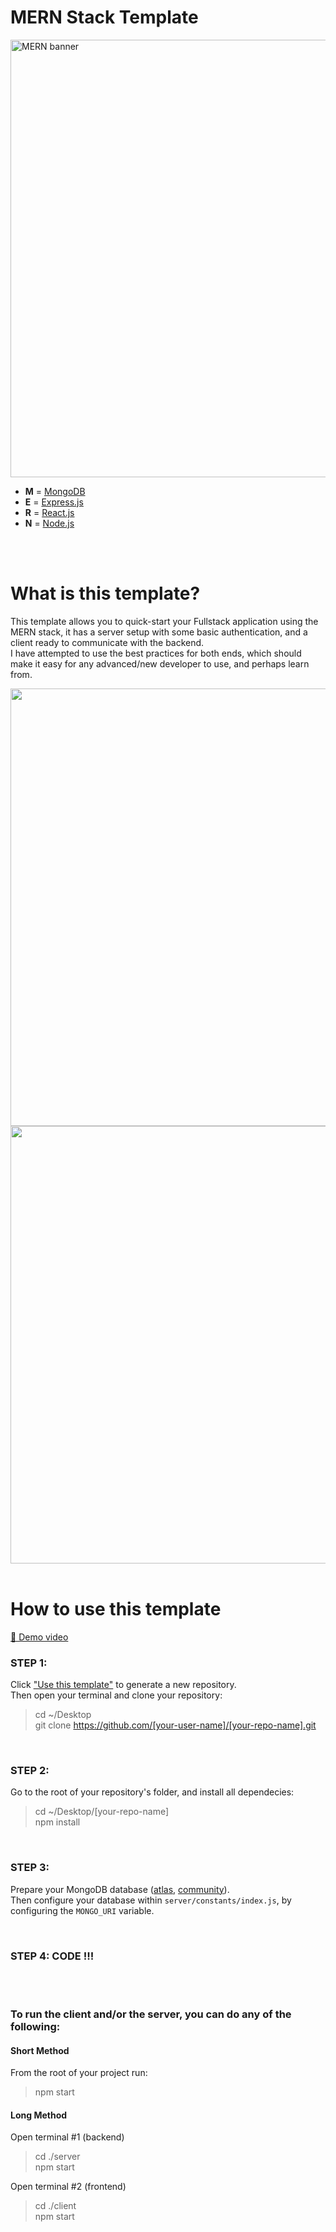 # MERN Stack Template

<img src='https://github.com/belferink1996/MERN-template/blob/images/images/mern.jpeg' alt='MERN banner' width='700' />

- **M** = [MongoDB](https://www.mongodb.com)
- **E** = [Express.js](https://expressjs.com)
- **R** = [React.js](https://reactjs.org)
- **N** = [Node.js](https://nodejs.org)

<br />
<br />

# What is this template?

This template allows you to quick-start your Fullstack application using the MERN stack, it has a server setup with some basic authentication, and a client ready to communicate with the backend.<br />
I have attempted to use the best practices for both ends, which should make it easy for any advanced/new developer to use, and perhaps learn from.

<img src='https://github.com/belferink1996/MERN-template/blob/images/images/Screen%20Shot%202021-09-28%20at%2019.02.24.png' width='700' />

<img src='https://github.com/belferink1996/MERN-template/blob/images/images/Screen%20Shot%202021-09-28%20at%2019.02.33.png' width='700' />

<br />
<br />

# How to use this template

[📀 Demo video](https://youtu.be/N2pvvkyoS68)

### STEP 1:

Click ["Use this template"](https://github.com/belferink1996/MERN-template/generate) to generate a
new repository.<br />
Then open your terminal and clone your repository:

> cd ~/Desktop <br />
> git clone https://github.com/[your-user-name]/[your-repo-name].git

<br />

### STEP 2:

Go to the root of your repository's folder, and install all dependecies:

> cd ~/Desktop/[your-repo-name]<br />
> npm install

<br />

### STEP 3:

Prepare your MongoDB database ([atlas](https://www.mongodb.com/cloud/atlas),
[community](<https://github.com/belferink1996/MERN-template/wiki/Install-MongoDB-Community-Server-(MacOS)>)).<br />
Then configure your database within `server/constants/index.js`, by configuring the `MONGO_URI` variable.

<br />

### STEP 4: CODE !!!

<br />
<br />

### To run the client and/or the server, you can do any of the following:

#### Short Method

From the root of your project run:
> npm start

#### Long Method

Open terminal #1 (backend)
> cd ./server<br />
> npm start

Open terminal #2 (frontend)
> cd ./client<br />
> npm start